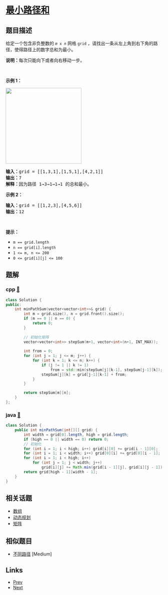 
# [最小路径和](https://leetcode-cn.com/problems/minimum-path-sum)

## 题目描述

<p>给定一个包含非负整数的 <code><em>m</em> x <em>n</em></code> 网格 <code>grid</code> ，请找出一条从左上角到右下角的路径，使得路径上的数字总和为最小。</p>

<p><strong>说明：</strong>每次只能向下或者向右移动一步。</p>

<p> </p>

<p><strong>示例 1：</strong></p>
<img alt="" src="https://assets.leetcode.com/uploads/2020/11/05/minpath.jpg" style="width: 242px; height: 242px;" />
<pre>
<strong>输入：</strong>grid = [[1,3,1],[1,5,1],[4,2,1]]
<strong>输出：</strong>7
<strong>解释：</strong>因为路径 1→3→1→1→1 的总和最小。
</pre>

<p><strong>示例 2：</strong></p>

<pre>
<strong>输入：</strong>grid = [[1,2,3],[4,5,6]]
<strong>输出：</strong>12
</pre>

<p> </p>

<p><strong>提示：</strong></p>

<ul>
	<li><code>m == grid.length</code></li>
	<li><code>n == grid[i].length</code></li>
	<li><code>1 <= m, n <= 200</code></li>
	<li><code>0 <= grid[i][j] <= 100</code></li>
</ul>


## 题解

### cpp [🔗](minimum-path-sum.cpp) 
```cpp
class Solution {
public:
    int minPathSum(vector<vector<int>>& grid) {
        int m = grid.size(), n = grid.front().size();
        if (m == 0 || n == 0) {
            return 0;
        }
        
        // 初始化矩阵
        vector<vector<int>> stepSum(m+1, vector<int>(n+1, INT_MAX));
        
        int from = 0;
        for (int j = 1; j <= m; j++) {
            for (int k = 1; k <= n; k++) {
                if (j != 1 || k != 1) 
                    from = std::min(stepSum[j][k-1], stepSum[j-1][k]);
                stepSum[j][k] = grid[j-1][k-1] + from;
            }
        }

        return stepSum[m][n];
    }
};
```
### java [🔗](minimum-path-sum.java) 
```java
class Solution {
    public int minPathSum(int[][] grid) {
        int width = grid[0].length, high = grid.length;
        if (high == 0 || width == 0) return 0;
        // 初始化
        for (int i = 1; i < high; i++) grid[i][0] += grid[i - 1][0];
        for (int i = 1; i < width; i++) grid[0][i] += grid[0][i - 1];
        for (int i = 1; i < high; i++)
            for (int j = 1; j < width; j++)
                grid[i][j] += Math.min(grid[i - 1][j], grid[i][j - 1]);
        return grid[high - 1][width - 1];
    }
}
```


## 相关话题

- [数组](../../tags/array.md) 
- [动态规划](../../tags/dynamic-programming.md) 
- [矩阵](../../tags/matrix.md) 


## 相似题目

- [不同路径](../unique-paths/README.md)  [Medium] 


## Links

- [Prev](../unique-paths-ii/README.md) 
- [Next](../plus-one/README.md) 

